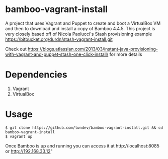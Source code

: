 bamboo-vagrant-install
===================

A project that uses Vagrant and Puppet to create and boot a VirtualBox VM and then to download and install a copy of Bamboo 4.4.5.  This project is very closely based off of Nicola Paolucci's Stash provisioning example https://bitbucket.org/durdn/stash-vagrant-install.git

Check out https://blogs.atlassian.com/2013/03/instant-java-provisioning-with-vagrant-and-puppet-stash-one-click-install/ for more details

# Dependencies

1. Vagrant
2. VirtualBox

# Usage

	$ git clone https://github.com/lwndev/bamboo-vagrant-install.git && cd bamboo-vagrant-install
	$ vagrant up

Once Bamboo is up and running you can access it at http://localhost:8085 or http://192.168.33.12"